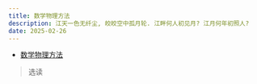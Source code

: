 ```yaml
---
title: 数学物理方法
description: 江天一色无纤尘, 皎皎空中孤月轮. 江畔何人初见月? 江月何年初照人?
date: 2025-02-26
---
```


- [数学物理方法](https://book.douban.com/subject/10517521/)

> 选读
